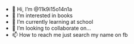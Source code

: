 - 👋 Hi, I’m @11k9i15o14n1a
- 👀 I’m interested in books
- 🌱 I’m currently learning at school
- 💞️ I’m looking to collaborate on... 
- 📫 How to reach me just search my name on fb

<!---
11k9i15o14n1a/11k9i15o14n1a is a ✨ special ✨ repository because its `README.md` (this file) appears on your GitHub profile.
You can click the Preview link to take a look at your changes.
--->

